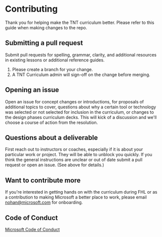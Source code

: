# Contributing

Thank you for helping make the TNT curriculum better. Please refer to this guide when making changes to the repo.

## Submitting a pull request

Submit pull requests for spelling, grammar, clarity, and additional resources in existing lessons or additional reference guides.

1. Please create a branch for your change.
2. A TNT Curriculum admin will sign-off on the change before merging.

## Opening an issue

Open an issue for concept changes or introductions, for proposals of additional topics to cover,  questions about why a certain tool or technology was selected or not selected for inclusion in the curriculum, or changes to the design phases curriculum decks. This will kick of a discussion and we'll choose a course of action from the resolution.

## Questions about a deliverable

First reach out to instructors or coaches, especially if it is about your particular work or project. They will be able to unblock you quickly. If you think the general instructions are unclear or out of date submit a pull request or open an issue. (See above for details.)

## Want to contribute more

If you're interested in getting hands on with the curriculum during FHL or as a contribution to making Microsoft a better place to work, please email nohan@microsoft.com for onboarding.

## Code of Conduct

[Microsoft Code of Conduct](https://github.com/microsoft/TNT_Curriculum/blob/main/CODE_OF_CONDUCT.md)

